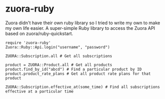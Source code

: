 zuora-ruby
==========

Zuora didn't have their own ruby library so I tried to write my own to make my own life easier.
A super-simple Ruby library to access the Zuora API based on zuora/ruby-quickstart.

    require 'zuora-ruby'
    Zuora::Ruby::Api.login("username", "password")
    
    ZUORA::Subscription.all # Get all subscriptions

    product = ZUORA::Product.all # Get all products
    product.find_by_id("abcd") # Find a particular product by ID
    product.product_rate_plans # Get all product rate plans for that product

    ZUORA::Subscription.effective_at(some_time) # Find all subscriptions effective at a particular time

